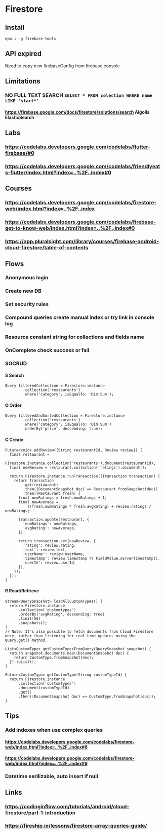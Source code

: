 # Firestore
## Install
```
npm i -g firebase-tools
```
## API expired
Need to copy new firebaseConfig from firebase console
## Limitations
### NO FULL TEXT SEARCH `SELECT * FROM colection WHERE name LIKE 'start*'`
#### https://firebase.google.com/docs/firestore/solutions/search Algolia ElasticSearch
## Labs
### https://codelabs.developers.google.com/codelabs/flutter-firebase/#0
### https://codelabs.developers.google.com/codelabs/friendlyeats-flutter/index.html?index=..%2F..index#0
## Courses
### https://codelabs.developers.google.com/codelabs/firestore-web/index.html?index=..%2F..index
### https://codelabs.developers.google.com/codelabs/firebase-get-to-know-web/index.html?index=..%2F..index#0
### https://app.pluralsight.com/library/courses/firebase-android-cloud-firestore/table-of-contents
## Flows
### Anonymous login
### Create new DB
### Set security rules
### Compound queries create manual index or try link in console log
### Resource constant string for collections and fields name
### OnComplete check success or fail
### SOCRUD
#### S Search
```
Query filteredCollection = Firestore.instance
        .collection('restaurants')
        .where('category', isEqualTo: 'Dim Sum');
```
#### O Order
```
Query filteredAndSortedCollection = Firestore.instance
        .collection('restaurants')
        .where('category', isEqualTo: 'Dim Sum')
        .orderBy('price', descending: true);
```
#### C Create
```
Future<void> addReview({String restaurantId, Review review}) {
  final restaurant =
      Firestore.instance.collection('restaurants').document(restaurantId);
  final newReview = restaurant.collection('ratings').document();

  return Firestore.instance.runTransaction((Transaction transaction) {
    return transaction
        .get(restaurant)
        .then((DocumentSnapshot doc) => Restaurant.fromSnapshot(doc))
        .then((Restaurant fresh) {
      final newRatings = fresh.numRatings + 1;
      final newAverage =
          ((fresh.numRatings * fresh.avgRating) + review.rating) / newRatings;

      transaction.update(restaurant, {
        'numRatings': newRatings,
        'avgRating': newAverage,
      });

      return transaction.set(newReview, {
        'rating': review.rating,
        'text': review.text,
        'userName': review.userName,
        'timestamp': review.timestamp ?? FieldValue.serverTimestamp(),
        'userId': review.userId,
      });
    });
  });
}
```
#### R Read/Retrieve
```
Stream<QuerySnapshot> loadAllCustomTypes() {
  return Firestore.instance
      .collection('customtypes')
      .orderBy('avgRating', descending: true)
      .limit(50)
      .snapshots();
}
// Note: It's also possible to fetch documents from Cloud Firestore once, rather than listening for real time updates using the Query.get() method.
```
```
List<CustomType> getCustomTypesFromQuery(QuerySnapshot snapshot) {
  return snapshot.documents.map((DocumentSnapshot doc) {
    return CustomType.fromSnapshot(doc);
  }).toList();
}
```
```
Future<CustomType> getCustomType(String customTypeId) {
  return Firestore.instance
      .collection('customtypes')
      .document(customTypeId)
      .get()
      .then((DocumentSnapshot doc) => CustomType.fromSnapshot(doc));
}
```
## Tips
### Add indexes when use complex queries 
#### https://codelabs.developers.google.com/codelabs/firestore-web/index.html?index=..%2F..index#8
#### https://codelabs.developers.google.com/codelabs/firestore-web/index.html?index=..%2F..index#9
### Datetime serilizable, auto insert if null
## Links
### https://codinginflow.com/tutorials/android/cloud-firestore/part-1-introduction
### https://fireship.io/lessons/firestore-array-queries-guide/
